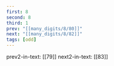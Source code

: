 ```yaml
---
first: 8
second: 8
third: 1
prev: "[[many_digits/8/80]]"
next: "[[many_digits/8/82]]"
tags: [odd]
---
```

prev2-in-text: [[79]]
next2-in-text: [[83]]
